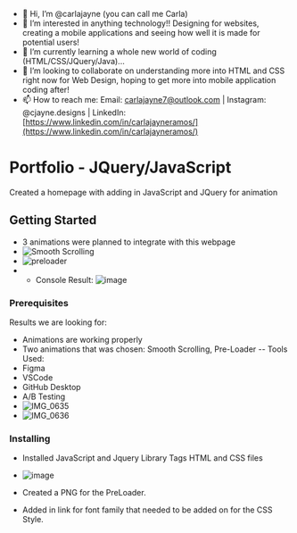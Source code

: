 - 👋 Hi, I’m @carlajayne (you can call me Carla)
- 👀 I’m interested in anything technology!! Designing for websites, creating a mobile applications and seeing how well it is made for potential users!
- 🌱 I’m currently learning a whole new world of coding (HTML/CSS/JQuery/Java)...
- 💞️ I’m looking to collaborate on understanding more into HTML and CSS right now for Web Design, hoping to get more into mobile application coding after!
- 📫 How to reach me: Email: [carlajayne7@outlook.com](mailto:carlajayne7@outlook.com) | Instagram: @cjayne.designs | LinkedIn: [https://www.linkedin.com/in/carlajayneramos/](https://www.linkedin.com/in/carlajayneramos/)


# Portfolio - JQuery/JavaScript 
Created a homepage with adding in JavaScript and JQuery for animation

## Getting Started
- 3 animations were planned to integrate with this webpage
- ![Smooth Scrolling](https://user-images.githubusercontent.com/67230580/114317908-669b4f80-9ad8-11eb-962c-e8fcfdbfad7f.gif)
- ![preloader](https://user-images.githubusercontent.com/67230580/114317909-68651300-9ad8-11eb-9a91-088d097cc490.gif)
- * Console Result: ![image](https://user-images.githubusercontent.com/67230580/114318204-ff7e9a80-9ad9-11eb-93f6-fb28b1b23a3a.png)


### Prerequisites
Results we are looking for:
- Animations are working properly
- Two animations that was chosen: Smooth Scrolling, Pre-Loader
-- Tools Used:
- Figma
- VSCode
- GitHub Desktop
- A/B Testing
- ![IMG_0635](https://user-images.githubusercontent.com/67230580/114318045-1bce0780-9ad9-11eb-85b9-5f30882e3ee8.PNG)
- ![IMG_0636](https://user-images.githubusercontent.com/67230580/114318046-1c669e00-9ad9-11eb-8534-b8bd33fc3d75.PNG)

### Installing

- Installed JavaScript and Jquery Library Tags HTML and CSS files
- ![image](https://user-images.githubusercontent.com/67230580/114318167-c7775780-9ad9-11eb-857b-803c1cc4d1e8.png)

- Created a PNG for the PreLoader.
- Added in link for font family that needed to be added on for the CSS Style.

<!-- ## Deployment

Add additional notes about how to deploy this on a live system

## Built With

- [Dropwizard](http://www.dropwizard.io/1.0.2/docs/) - The web framework used
- [Maven](https://maven.apache.org/) - Dependency Management
- [ROME](https://rometools.github.io/rome/) - Used to generate RSS Feeds

## Contributing

Please read [CONTRIBUTING.md](https://gist.github.com/PurpleBooth/b24679402957c63ec426) for details on our code of conduct, and the process for submitting pull requests to us.

## Versioning

We use [SemVer](http://semver.org/) for versioning. For the versions available, see the [tags on this repository](https://github.com/your/project/tags).

## Authors

- **Billie Thompson** - *Initial work* - [PurpleBooth](https://github.com/PurpleBooth)

See also the list of [contributors](https://github.com/your/project/contributors) who participated in this project.

## License

This project is licensed under the MIT License - see the [LICENSE.md](notion://www.notion.so/carlajayne17/LICENSE.md) file for details

## Acknowledgments

- Hat tip to anyone whose code was used
- Inspiration
- etc
- -->
